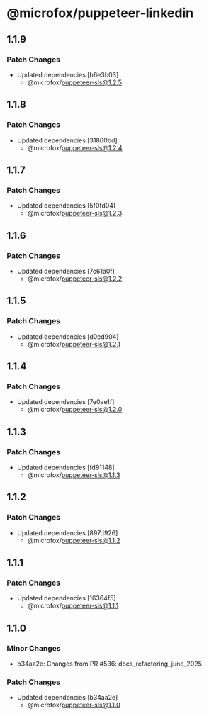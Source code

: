 # @microfox/puppeteer-linkedin

## 1.1.9

### Patch Changes

- Updated dependencies [b6e3b03]
  - @microfox/puppeteer-sls@1.2.5

## 1.1.8

### Patch Changes

- Updated dependencies [31860bd]
  - @microfox/puppeteer-sls@1.2.4

## 1.1.7

### Patch Changes

- Updated dependencies [5f0fd04]
  - @microfox/puppeteer-sls@1.2.3

## 1.1.6

### Patch Changes

- Updated dependencies [7c61a0f]
  - @microfox/puppeteer-sls@1.2.2

## 1.1.5

### Patch Changes

- Updated dependencies [d0ed904]
  - @microfox/puppeteer-sls@1.2.1

## 1.1.4

### Patch Changes

- Updated dependencies [7e0ae1f]
  - @microfox/puppeteer-sls@1.2.0

## 1.1.3

### Patch Changes

- Updated dependencies [fd91148]
  - @microfox/puppeteer-sls@1.1.3

## 1.1.2

### Patch Changes

- Updated dependencies [897d926]
  - @microfox/puppeteer-sls@1.1.2

## 1.1.1

### Patch Changes

- Updated dependencies [16364f5]
  - @microfox/puppeteer-sls@1.1.1

## 1.1.0

### Minor Changes

- b34aa2e: Changes from PR #536: docs_refactoring_june_2025

### Patch Changes

- Updated dependencies [b34aa2e]
  - @microfox/puppeteer-sls@1.1.0
